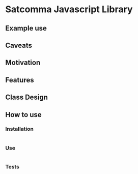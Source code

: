 # Satcomma Javascript Library

## Example use

## Caveats

## Motivation

## Features

## Class Design

## How to use

### Installation

```

```

### Use

```

```

### Tests


```

```